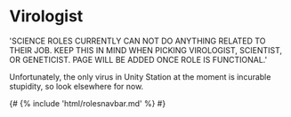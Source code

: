 # Virologist
'SCIENCE ROLES CURRENTLY CAN NOT DO ANYTHING RELATED TO THEIR JOB. KEEP THIS IN MIND WHEN PICKING VIROLOGIST, SCIENTIST,  OR GENETICIST. PAGE WILL BE ADDED ONCE ROLE IS FUNCTIONAL.'

Unfortunately, the only virus in Unity Station at the moment is incurable stupidity, so look elsewhere for now.

  {# {% include 'html/rolesnavbar.md' %} #}